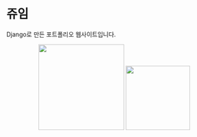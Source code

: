 
# 쥬임

Django로 만든 포트폴리오 웹사이트입니다.

<div align = "center" style ="display:'flex'; gap:'20px'; " >
  <img src = "https://github.com/user-attachments/assets/34c49883-b119-4447-913f-1e8e475b17a8" width = "200px" height = "200px"/>
  <img src = "https://github.com/user-attachments/assets/b06ab5bb-2ad4-4db8-a8b5-ded9079d1b30" width = "150px" height = "150px"/>
</div>


